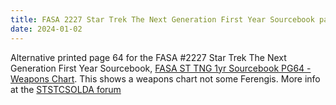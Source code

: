 ```yaml
---
title: FASA 2227 Star Trek The Next Generation First Year Sourcebook page 64 Weapons Chart
date: 2024-01-02
---
```

Alternative printed page 64 for the FASA #2227 Star Trek The Next Generation First Year Sourcebook, [FASA ST TNG 1yr Sourcebook PG64 - Weapons Chart](https://thefasastartrekuniversee-group.groups.io/g/MorenaShipyards/files/Essential%20Files/FASA%20ST%20TNG%201yr%20Sourcebook%20PG64%20-%20Weapons%20Chart.png). This shows a weapons chart not some Ferengis. More info at the [STSTCSOLDA forum](https://ststcsolda.proboards.com/thread/2287/tng-hand-weapons?page=1&scrollTo=23460)
